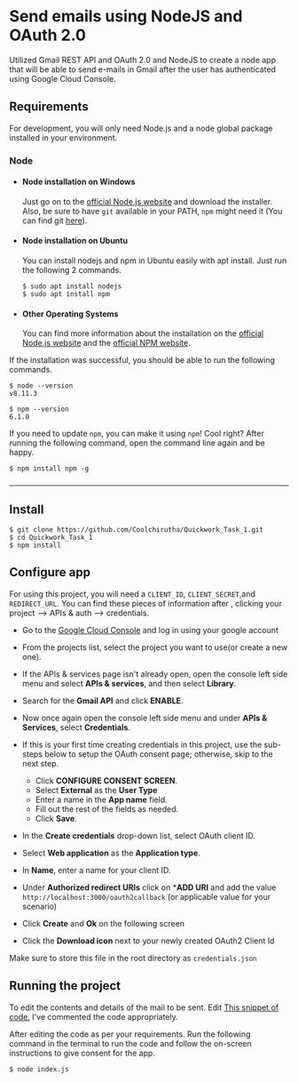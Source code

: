 # Send emails using NodeJS and OAuth 2.0
Utilized Gmail REST API and OAuth 2.0 and NodeJS to create a node app that will be able to send e-mails in Gmail after the user has authenticated using Google Cloud Console.

<!-- ## Problem Statement
Build an API in NodeJS using express to send emails using the Gmail REST API.
Your application should -

1. Obtain a Gmail user's credentials using OAuth 2.0. The OAuth 2.0 process should be initiated by an API call to your server.
2. Store the obtained credentials in a file.
3. Have an API endpoint to execute send email using the credentials previously stored.
4. Include appropriate comments in your code on how to use the APIs written by you.
5. Upload the server code to your Github and share the repository link with us. There is no need for a visual interface, only the server code is needed. -->

## Requirements

For development, you will only need Node.js and a node global package installed in your environment.

### Node
- #### Node installation on Windows

  Just go on to the  [official Node.js website](https://nodejs.org/) and download the installer.
Also, be sure to have `git` available in your PATH, `npm` might need it (You can find git [here](https://git-scm.com/)).

- #### Node installation on Ubuntu

  You can install nodejs and npm in Ubuntu easily with apt install. Just run the following 2 commands.

      $ sudo apt install nodejs
      $ sudo apt install npm

- #### Other Operating Systems
  You can find more information about the installation on the [official Node.js website](https://nodejs.org/) and the [official NPM website](https://npmjs.org/).

If the installation was successful, you should be able to run the following commands.

    $ node --version
    v8.11.3

    $ npm --version
    6.1.0

If you need to update `npm`, you can make it using `npm`! Cool right? After running the following command, open the command line again and be happy.

    $ npm install npm -g

###
---

## Install

    $ git clone https://github.com/Coolchirutha/Quickwork_Task_1.git
    $ cd Quickwork_Task_1
    $ npm install

## Configure app


For using this project, you will need a `CLIENT_ID`, `CLIENT_SECRET`,and `REDIRECT_URL`. You can find these pieces of information after , clicking your project --> APIs & auth --> credentials.

- Go to the [Google Cloud Console](http://console.cloud.google.com/) and log in using your google account

- From the projects list, select the project you want to use(or create a new one).

- If the APIs & services page isn't already open, open the console left side menu and select **APIs & services**, and then select **Library**.

- Search for the **Gmail API** and click **ENABLE**.

- Now once again open the console left side menu and under **APIs & Services**, select **Credentials**.

- If this is your first time creating credentials in this project, use the sub-steps below to setup the OAuth consent page; otherwise, skip to the next step.
  - Click **CONFIGURE CONSENT SCREEN**.
  - Select **External** as the **User Type**
  - Enter a name in the **App name** field.
  - Fill out the rest of the fields as needed.
  - Click **Save**.

- In the **Create credentials** drop-down list, select OAuth client ID.

- Select **Web application** as the **Application type**.

- In **Name**, enter a name for your client ID.

- Under **Authorized redirect URIs** click on ***ADD URI** and add the value  `http://localhost:3000/oauth2callback` (or applicable value for your scenario)

- Click **Create** and **Ok** on the following screen

- Click the **Download icon** next to your newly created OAuth2 Client Id

Make sure to store this file in the root directory as `credentials.json`

## Running the project
To edit the contents and details of the mail to be sent. Edit
[This snippet of code.](https://github.com/Coolchirutha/Quickwork_Task_1/blob/e56886a2df2346613632cc0a60548222dff53fad/index.js#L135-L138) I've commented the code appropriately.

After editing the code as per your requirements. Run the following command in the terminal to run the code and follow the on-screen instructions to give consent for the app.

    $ node index.js

